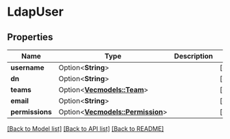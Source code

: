 # LdapUser

## Properties

Name | Type | Description | Notes
------------ | ------------- | ------------- | -------------
**username** | Option<**String**> |  | [optional]
**dn** | Option<**String**> |  | [optional]
**teams** | Option<[**Vec<models::Team>**](Team.md)> |  | [optional]
**email** | Option<**String**> |  | [optional]
**permissions** | Option<[**Vec<models::Permission>**](Permission.md)> |  | [optional]

[[Back to Model list]](../README.md#documentation-for-models) [[Back to API list]](../README.md#documentation-for-api-endpoints) [[Back to README]](../README.md)


